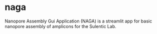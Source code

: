 # naga
Nanopore Assembly Gui Application (NAGA) is a streamlit app for basic nanopore assembly of amplicons for the Sulentic Lab.

